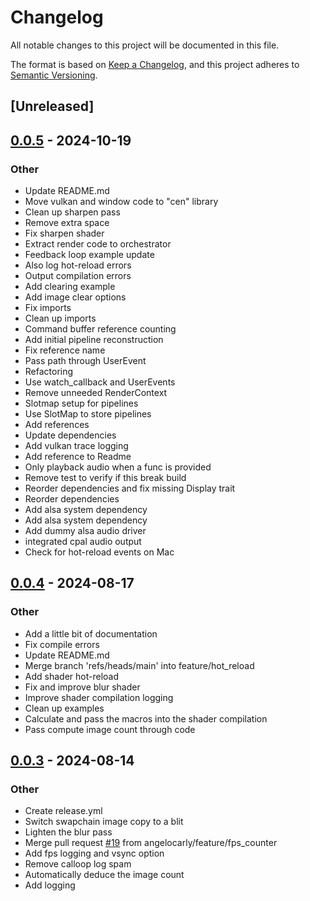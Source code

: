 # Changelog
All notable changes to this project will be documented in this file.

The format is based on [Keep a Changelog](https://keepachangelog.com/en/1.0.0/),
and this project adheres to [Semantic Versioning](https://semver.org/spec/v2.0.0.html).

## [Unreleased]

## [0.0.5](https://github.com/angelocarly/kiyo/compare/v0.0.4...v0.0.5) - 2024-10-19

### Other

- Update README.md
- Move vulkan and window code to "cen" library
- Clean up sharpen pass
- Remove extra space
- Fix sharpen shader
- Extract render code to orchestrator
- Feedback loop example update
- Also log hot-reload errors
- Output compilation errors
- Add clearing example
- Add image clear options
- Fix imports
- Clean up imports
- Command buffer reference counting
- Add initial pipeline reconstruction
- Fix reference name
- Pass path through UserEvent
- Refactoring
- Use watch_callback and UserEvents
- Remove unneeded RenderContext
- Slotmap setup for pipelines
- Use SlotMap to store pipelines
- Add references
- Update dependencies
- Add vulkan trace logging
- Add reference to Readme
- Only playback audio when a func is provided
- Remove test to verify if this break build
- Reorder dependencies and fix missing Display trait
- Reorder dependencies
- Add alsa system dependency
- Add alsa system dependency
- Add dummy alsa audio driver
- integrated cpal audio output
- Check for hot-reload events on Mac

## [0.0.4](https://github.com/angelocarly/kiyo/compare/v0.0.3...v0.0.4) - 2024-08-17

### Other
- Add a little bit of documentation
- Fix compile errors
- Update README.md
- Merge branch 'refs/heads/main' into feature/hot_reload
- Add shader hot-reload
- Fix and improve blur shader
- Improve shader compilation logging
- Clean up examples
- Calculate and pass the macros into the shader compilation
- Pass compute image count through code

## [0.0.3](https://github.com/angelocarly/kiyo/compare/v0.0.2...v0.0.3) - 2024-08-14

### Other
- Create release.yml
- Switch swapchain image copy to a blit
- Lighten the blur pass
- Merge pull request [#19](https://github.com/angelocarly/kiyo/pull/19) from angelocarly/feature/fps_counter
- Add fps logging and vsync option
- Remove calloop log spam
- Automatically deduce the image count
- Add logging
